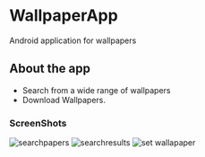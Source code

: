 # WallpaperApp
Android application for wallpapers

## About the app
- Search from a wide range of wallpapers
- Download Wallpapers.

### ScreenShots

![searchpapers](https://user-images.githubusercontent.com/43600925/120889279-28d71680-c5b1-11eb-862e-03586bcc873b.png "Search Screen")
![searchresults](https://user-images.githubusercontent.com/43600925/121077653-bfabfa80-c78c-11eb-90e7-51a4e01f35e2.png "Search Results")
![set wallapaper](https://user-images.githubusercontent.com/43600925/121077660-c2a6eb00-c78c-11eb-88d0-931ea88ad1bc.png "Set Wallpaper screen")


